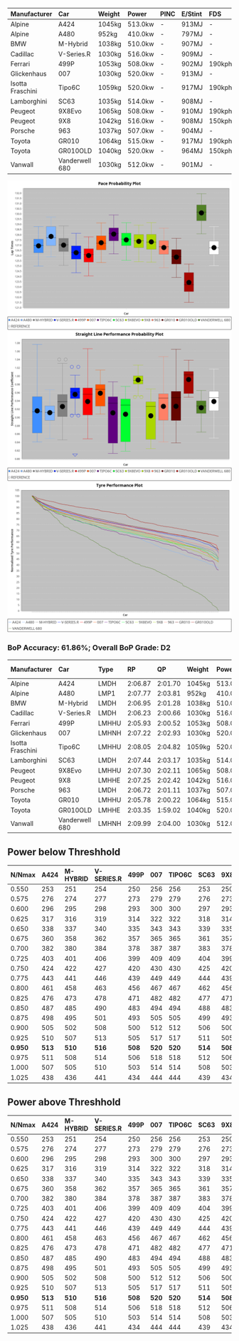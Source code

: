 | Manufacturer     | Car            | Weight | Power   | PINC    | E/Stint | FDS     |
|:-|:-|:-|:-|:-|:-|:-|
| Alpine           | A424           | 1045kg | 513.0kw |    -    | 913MJ   |    -    |
| Alpine           | A480           | 952kg  | 410.0kw |    -    | 797MJ   |    -    |
| BMW              | M-Hybrid       | 1038kg | 510.0kw |    -    | 907MJ   |    -    |
| Cadillac         | V-Series.R     | 1030kg | 516.0kw |    -    | 909MJ   |    -    |
| Ferrari          | 499P           | 1053kg | 508.0kw |    -    | 902MJ   | 190kph  |
| Glickenhaus      | 007            | 1030kg | 520.0kw |    -    | 913MJ   |    -    |
| Isotta Fraschini | Tipo6C         | 1059kg | 520.0kw |    -    | 917MJ   | 190kph  |
| Lamborghini      | SC63           | 1035kg | 514.0kw |    -    | 908MJ   |    -    |
| Peugeot          | 9X8Evo         | 1065kg | 508.0kw |    -    | 910MJ   | 190kph  |
| Peugeot          | 9X8            | 1042kg | 516.0kw |    -    | 908MJ   | 150kph  |
| Porsche          | 963            | 1037kg | 507.0kw |    -    | 904MJ   |    -    |
| Toyota           | GR010          | 1064kg | 515.0kw |    -    | 917MJ   | 190kph  |
| Toyota           | GR010OLD       | 1040kg | 520.0kw |    -    | 964MJ   | 150kph  |
| Vanwall          | Vanderwell 680 | 1030kg | 512.0kw |    -    | 901MJ   |    -    |

![PACECHART](./IMG/OFFICIAL.png)
![STRAIGHTLINEPERFORMANCECHART](./IMG/OFFICIAL_sp.png)
![TYREPERFORMANCECHART](./IMG/OFFICIAL_tw.png)

### BoP Accuracy: 61.86%; Overall BoP Grade: D2
| Manufacturer     | Car            | Type  | RP      | QP      | Weight | Power¹  | Threshhold | PINC    | Power²   | E/Stint | AVG Vmax  | FDS     | RDLC | L/Stint | BOP-Grade | Model Accuracy | Model Points | Match%  | SimDiff |
|:-|:-|:-|:-|:-|:-|:-|:-|:-|:-|:-|:-|:-|:-|:-|:-|:-|:-|:-|:-|
| Alpine           | A424           | LMDH  | 2:06.87 | 2:01.70 | 1045kg | 513.0kw | 210.0kph   |    -    | 513.00kw |  913MJ  | 296.15kph |    -    | 1.03 | 25      | ~A1       | 98.94%         | 2047         | 98.46%  | #       |
| Alpine           | A480           | LMP1  | 2:07.77 | 2:03.81 |  952kg | 410.0kw | 0.0kph     |    -    | 410.00kw |  797MJ  | 290.28kph |    -    | 0.98 | 23      | +D1       | 92.36%         | 1643         | 66.78%  | -0.78   |
| BMW              | M-Hybrid       | LMDH  | 2:06.95 | 2:01.28 | 1038kg | 510.0kw | 210.0kph   |    -    | 510.00kw |  907MJ  | 298.81kph |    -    | 1.03 | 25      | ~A1       | 98.84%         | 3070         | 100.00% | #       |
| Cadillac         | V-Series.R     | LMDH  | 2:06.23 | 2:00.66 | 1030kg | 516.0kw | 210.0kph   |    -    | 516.00kw |  909MJ  | 302.60kph |    -    | 1.04 | 25      | -C2       | 98.94%         | 5427         | 73.30%  | #       |
| Ferrari          | 499P           | LMHHU | 2:05.93 | 2:00.52 | 1053kg | 508.0kw | 210.0kph   |    -    | 508.00kw |  902MJ  | 299.03kph | 190kph  | 1.06 | 25      | -E1       | 100.00%        | 6554         | 59.87%  | #       |
| Glickenhaus      | 007            | LMHNH | 2:07.22 | 2:02.93 | 1030kg | 520.0kw | 0.0kph     |    -    | 520.00kw |  913MJ  | 304.51kph |    -    | 0.97 | 25      | +B1       | 93.90%         | 2170         | 85.50%  | +1.08   |
| Isotta Fraschini | Tipo6C         | LMHHU | 2:08.05 | 2:04.82 | 1059kg | 520.0kw | 210.0kph   |    -    | 520.00kw |  917MJ  | 295.38kph | 190kph  | 1.07 | 25      | +Ω1       | 97.73%         | 129          | 30.44%  | +1.99   |
| Lamborghini      | SC63           | LMDH  | 2:07.44 | 2:03.17 | 1035kg | 514.0kw | 210.0kph   |    -    | 514.00kw |  908MJ  | 295.45kph |    -    | 1.08 | 25      | +C1       | 100.00%        | 784          | 79.54%  | +1.75   |
| Peugeot          | 9X8Evo         | LMHHU | 2:07.30 | 2:02.11 | 1065kg | 508.0kw | 210.0kph   |    -    | 508.00kw |  910MJ  | 307.56kph | 190kph  | 0.99 | 25      | +B1       | 100.00%        | 1457         | 87.99%  | #       |
| Peugeot          | 9X8            | LMHHE | 2:07.25 | 2:02.42 | 1042kg | 516.0kw | 0.0kph     |    -    | 516.00kw |  908MJ  | 294.68kph | 150kph  | 1.04 | 25      | ~A1       | 99.16%         | 4816         | 100.00% | +0.71   |
| Porsche          | 963            | LMDH  | 2:06.72 | 2:01.11 | 1037kg | 507.0kw | 210.0kph   |    -    | 507.00kw |  904MJ  | 297.74kph |    -    | 1.04 | 25      | -A2       | 99.91%         | 14205        | 92.95%  | #       |
| Toyota           | GR010          | LMHHU | 2:05.78 | 2:00.22 | 1064kg | 515.0kw | 210.0kph   |    -    | 515.00kw |  917MJ  | 297.22kph | 190kph  | 1.05 | 25      | -E2       | 99.73%         | 4795         | 54.03%  | #       |
| Toyota           | GR010OLD       | LMHHE | 2:03.35 | 1:59.02 | 1040kg | 520.0kw | 0.0kph     |    -    | 520.00kw |  964MJ  | 309.18kph | 150kph  | 1.06 | 25      | -Ω2       | 94.52%         | 690          | -46.93% | +2.14   |
| Vanwall          | Vanderwell 680 | LMHNH | 2:09.99 | 2:04.00 | 1030kg | 512.0kw | 0.0kph     |    -    | 512.00kw |  901MJ  | 297.99kph |    -    | 1.02 | 25      | +Ω2       | 95.37%         | 639          | -15.88% | -0.08   |

## Power below Threshhold
| N/Nmax    | A424    | M-HYBRID | V-SERIES.R | 499P    | 007     | TIPO6C  | SC63    | 9X8EVO  | 9X8     | 963     | GR010   | GR010OLD | VANDERWELL 680 | ​     | RPM      | A480    |
|:-|:-|:-|:-|:-|:-|:-|:-|:-|:-|:-|:-|:-|:-|:-|:-|:-|
|  0.550    |  253    |  251     |  254       |  250    |  256    |  256    |  253    |  250    |  254    |  250    |  254    |  256     |  252           |  ​    |   --     |   -     |
|  0.575    |  276    |  274     |  277       |  273    |  279    |  279    |  276    |  273    |  277    |  273    |  277    |  279     |  275           |  ​    |   --     |   -     |
|  0.600    |  296    |  295     |  298       |  293    |  300    |  300    |  297    |  293    |  298    |  293    |  297    |  300     |  296           |  ​    |   --     |   -     |
|  0.625    |  317    |  316     |  319       |  314    |  322    |  322    |  318    |  314    |  319    |  314    |  319    |  322     |  317           |  ​    |   --     |   -     |
|  0.650    |  338    |  337     |  340       |  335    |  343    |  343    |  339    |  335    |  340    |  335    |  340    |  343     |  338           |  ​    |   --     |   -     |
|  0.675    |  360    |  358     |  362       |  357    |  365    |  365    |  361    |  357    |  362    |  356    |  362    |  365     |  359           |  ​    |   --     |   -     |
|  0.700    |  382    |  380     |  384       |  378    |  387    |  387    |  383    |  378    |  384    |  377    |  383    |  387     |  381           |  ​    |   --     |   -     |
|  0.725    |  403    |  401     |  406       |  399    |  409    |  409    |  404    |  399    |  406    |  399    |  405    |  409     |  403           |  ​    |   --     |   -     |
|  0.750    |  424    |  422     |  427       |  420    |  430    |  430    |  425    |  420    |  427    |  419    |  426    |  430     |  423           |  ​    |   --     |   -     |
|  0.775    |  443    |  441     |  446       |  439    |  449    |  449    |  444    |  439    |  446    |  438    |  445    |  449     |  442           |  ​    |  5000    |  241    |
|  0.800    |  461    |  458     |  463       |  456    |  467    |  467    |  462    |  456    |  463    |  455    |  463    |  467     |  460           |  ​    |  5500    |  284    |
|  0.825    |  476    |  473     |  478       |  471    |  482    |  482    |  477    |  471    |  478    |  470    |  478    |  482     |  475           |  ​    |  6000    |  318    |
|  0.850    |  487    |  485     |  490       |  483    |  494    |  494    |  488    |  483    |  490    |  482    |  489    |  494     |  486           |  ​    |  6500    |  359    |
|  0.875    |  498    |  495     |  501       |  493    |  505    |  505    |  499    |  493    |  501    |  492    |  500    |  505     |  497           |  ​    |  7000    |  401    |
|  0.900    |  505    |  502     |  508       |  500    |  512    |  512    |  506    |  500    |  508    |  499    |  507    |  512     |  504           |  ​    |  7500    |  411    |
|  0.925    |  510    |  507     |  513       |  505    |  517    |  517    |  511    |  505    |  513    |  504    |  512    |  517     |  509           |  ​    |  8000    |  407    |
| **0.950** | **513** | **510**  | **516**    | **508** | **520** | **520** | **514** | **508** | **516** | **507** | **515** | **520**  | **512**        | **​** | **8500** | **410** |
|  0.975    |  511    |  508     |  514       |  506    |  518    |  518    |  512    |  506    |  514    |  505    |  513    |  518     |  510           |  ​    |  9000    |  205    |
|  1.000    |  507    |  505     |  510       |  503    |  514    |  514    |  508    |  503    |  510    |  502    |  509    |  514     |  506           |  ​    |   --     |   -     |
|  1.025    |  438    |  436     |  441       |  434    |  444    |  444    |  439    |  434    |  441    |  433    |  440    |  444     |  437           |  ​    |   --     |   -     |

## Power above Threshhold
| N/Nmax    | A424    | M-HYBRID | V-SERIES.R | 499P    | 007     | TIPO6C  | SC63    | 9X8EVO  | 9X8     | 963     | GR010   | GR010OLD | VANDERWELL 680 | ​     | RPM      | A480    |
|:-|:-|:-|:-|:-|:-|:-|:-|:-|:-|:-|:-|:-|:-|:-|:-|:-|
|  0.550    |  253    |  251     |  254       |  250    |  256    |  256    |  253    |  250    |  254    |  250    |  254    |  256     |  252           |  ​    |   --     |   -     |
|  0.575    |  276    |  274     |  277       |  273    |  279    |  279    |  276    |  273    |  277    |  273    |  277    |  279     |  275           |  ​    |   --     |   -     |
|  0.600    |  296    |  295     |  298       |  293    |  300    |  300    |  297    |  293    |  298    |  293    |  297    |  300     |  296           |  ​    |   --     |   -     |
|  0.625    |  317    |  316     |  319       |  314    |  322    |  322    |  318    |  314    |  319    |  314    |  319    |  322     |  317           |  ​    |   --     |   -     |
|  0.650    |  338    |  337     |  340       |  335    |  343    |  343    |  339    |  335    |  340    |  335    |  340    |  343     |  338           |  ​    |   --     |   -     |
|  0.675    |  360    |  358     |  362       |  357    |  365    |  365    |  361    |  357    |  362    |  356    |  362    |  365     |  359           |  ​    |   --     |   -     |
|  0.700    |  382    |  380     |  384       |  378    |  387    |  387    |  383    |  378    |  384    |  377    |  383    |  387     |  381           |  ​    |   --     |   -     |
|  0.725    |  403    |  401     |  406       |  399    |  409    |  409    |  404    |  399    |  406    |  399    |  405    |  409     |  403           |  ​    |   --     |   -     |
|  0.750    |  424    |  422     |  427       |  420    |  430    |  430    |  425    |  420    |  427    |  419    |  426    |  430     |  423           |  ​    |   --     |   -     |
|  0.775    |  443    |  441     |  446       |  439    |  449    |  449    |  444    |  439    |  446    |  438    |  445    |  449     |  442           |  ​    |  5000    |  241    |
|  0.800    |  461    |  458     |  463       |  456    |  467    |  467    |  462    |  456    |  463    |  455    |  463    |  467     |  460           |  ​    |  5500    |  284    |
|  0.825    |  476    |  473     |  478       |  471    |  482    |  482    |  477    |  471    |  478    |  470    |  478    |  482     |  475           |  ​    |  6000    |  318    |
|  0.850    |  487    |  485     |  490       |  483    |  494    |  494    |  488    |  483    |  490    |  482    |  489    |  494     |  486           |  ​    |  6500    |  359    |
|  0.875    |  498    |  495     |  501       |  493    |  505    |  505    |  499    |  493    |  501    |  492    |  500    |  505     |  497           |  ​    |  7000    |  401    |
|  0.900    |  505    |  502     |  508       |  500    |  512    |  512    |  506    |  500    |  508    |  499    |  507    |  512     |  504           |  ​    |  7500    |  411    |
|  0.925    |  510    |  507     |  513       |  505    |  517    |  517    |  511    |  505    |  513    |  504    |  512    |  517     |  509           |  ​    |  8000    |  407    |
| **0.950** | **513** | **510**  | **516**    | **508** | **520** | **520** | **514** | **508** | **516** | **507** | **515** | **520**  | **512**        | **​** | **8500** | **410** |
|  0.975    |  511    |  508     |  514       |  506    |  518    |  518    |  512    |  506    |  514    |  505    |  513    |  518     |  510           |  ​    |  9000    |  205    |
|  1.000    |  507    |  505     |  510       |  503    |  514    |  514    |  508    |  503    |  510    |  502    |  509    |  514     |  506           |  ​    |   --     |   -     |
|  1.025    |  438    |  436     |  441       |  434    |  444    |  444    |  439    |  434    |  441    |  433    |  440    |  444     |  437           |  ​    |   --     |   -     |
